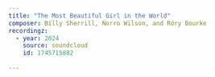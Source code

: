 ```yaml
---
title: "The Most Beautiful Girl in the World"
composer: Billy Sherrill, Norro Wilson, and Rory Bourke
recordingz:
  - year: 2024
    source: soundcloud
    id: 1745715882
 
---
```


